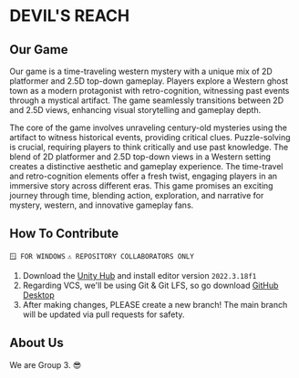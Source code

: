 # DEVIL'S REACH

## Our Game

Our game is a time-traveling western mystery with a unique mix of 2D platformer and 2.5D top-down gameplay. Players explore a Western ghost town as a modern protagonist with
retro-cognition, witnessing past events through a mystical artifact. The game seamlessly transitions between 2D and 2.5D views, enhancing visual storytelling and gameplay depth.

The core of the game involves unraveling century-old mysteries using the artifact to witness historical events, providing critical clues. Puzzle-solving is crucial, requiring
players to think critically and use past knowledge. The blend of 2D platformer and 2.5D top-down views in a Western setting creates a distinctive aesthetic and gameplay experience.
The time-travel and retro-cognition elements offer a fresh twist, engaging players in an immersive story across different eras. This game promises an exciting journey through time,
blending action, exploration, and narrative for mystery, western, and innovative gameplay fans.

## How To Contribute

`🪟 FOR WINDOWS` `⚠️ REPOSITORY COLLABORATORS ONLY`

1. Download the [Unity Hub](https://unity.com/download) and install editor version `2022.3.18f1`
2. Regarding VCS, we'll be using Git & Git LFS, so go download [GitHub Desktop](https://desktop.github.com/)
3. After making changes, PLEASE create a new branch! The main branch will be updated via pull requests for safety.

## About Us

We are Group 3. 😎
